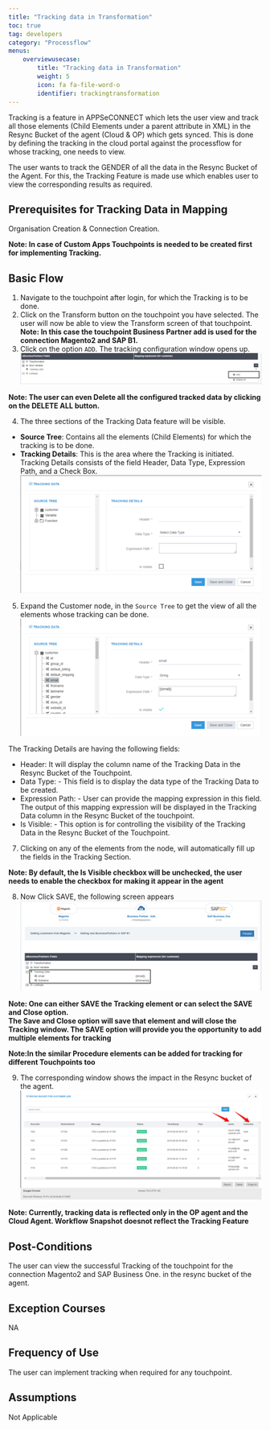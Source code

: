 ```yaml
---
title: "Tracking data in Transformation"
toc: true
tag: developers
category: "Processflow"
menus: 
    overviewusecase:
        title: "Tracking data in Transformation"
        weight: 5
        icon: fa fa-file-word-o
        identifier: trackingtransformation
---
```



Tracking is a feature in APPSeCONNECT which lets the user view and track all those elements (Child Elements under a parent attribute in XML) 
in the Resync Bucket of the agent (Cloud & OP) which gets synced. This is done by defining the tracking in the cloud portal against the 
processflow for whose tracking, one needs to view.

The user wants to track the GENDER of all the data in the Resync Bucket of the Agent. For this, the Tracking Feature is made use which enables 
user to view the corresponding results as required. 


## Prerequisites for Tracking Data in Mapping

Organisation Creation & Connection Creation.

**Note: In case of Custom Apps Touchpoints is needed to be created first for implementing Tracking.**

## Basic Flow

1. Navigate to the touchpoint after login, for which the Tracking is to be done.
2. Click on the Transform button on the touchpoint you have selected. The user will now be able to view 
    the Transform screen of that touchpoint.  
**Note: In this case the touchpoint Business Partner add is used for the connection Magento2 and SAP B1.**
3. Click on the option `ADD`. The tracking configuration window opens up.
![trackingdata1-new](/staticfiles/Transformation/media/trackingdata1-new.png)

**Note: The user can even Delete all the configured tracked data by clicking on the DELETE ALL button.**

4.	The three sections of the Tracking Data feature will be visible.
* **Source Tree**: Contains all the elements (Child Elements) for which the tracking is to be done.
* **Tracking Details**: This is the area where the Tracking is initiated. Tracking Details consists of the 
  field Header, Data Type, Expression Path, and a Check Box. 
![trackingdata2-new](/staticfiles/Transformation/media/trackingdata2-new.png)

5. Expand the Customer node, in the `Source Tree` to get the view of all the elements whose 
    tracking can be done. 
![trackingdata3-new](/staticfiles/Transformation/media/trackingdata3-new.png)

The Tracking Details are having the following fields: 
* Header: It will display the column name of the Tracking Data in the Resync Bucket of the Touchpoint.
* Data Type: - This field is to display the data type of the Tracking Data to be created.
* Expression Path: - User can provide the mapping expression in this field. The output of this mapping expression will be displayed in the Tracking Data column in the Resync Bucket of the touchpoint.
* Is Visible: - This option is for controlling the visibility of the Tracking Data in the Resync Bucket of the Touchpoint.

7.	Clicking on any of the elements from the node, will automatically fill up the fields in the Tracking Section.

**Note: By default, the Is Visible checkbox will be unchecked, the user needs to enable the checkbox for making it 
appear in the agent**

8. Now Click SAVE, the following screen appears
![trackingdata4-new](/staticfiles/Transformation/media/trackingdata4-new.png)

**Note: One can either SAVE the Tracking element or can select the SAVE and Close option.       
The Save and Close option will save that element and will close the Tracking window. 
The SAVE option will provide you the opportunity to add multiple elements for tracking**     
                                        
**Note:In the similar Procedure elements can be added for tracking for different Touchpoints too**   

9. The corresponding window shows the impact in the Resync bucket of the agent.
![trackingdata5-new](/staticfiles/Transformation/media/trackingdata5-new.png)

**Note: Currently, tracking data is reflected only in the OP agent and the Cloud Agent. Workflow Snapshot doesnot 
reflect the Tracking Feature**

## Post-Conditions
The user can view the successful Tracking of the touchpoint for the connection Magento2 and SAP Business One. in the resync bucket of the agent. 

## Exception Courses

NA

## Frequency of Use
The user can implement tracking when required for any touchpoint.

## Assumptions 
Not Applicable
